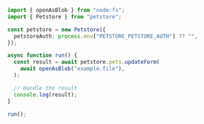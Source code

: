 <!-- Start SDK Example Usage [usage] -->
```typescript
import { openAsBlob } from "node:fs";
import { Petstore } from "petstore";

const petstore = new Petstore({
  petstoreAuth: process.env["PETSTORE_PETSTORE_AUTH"] ?? "",
});

async function run() {
  const result = await petstore.pets.updateForm(
    await openAsBlob("example.file"),
  );

  // Handle the result
  console.log(result);
}

run();

```
<!-- End SDK Example Usage [usage] -->
